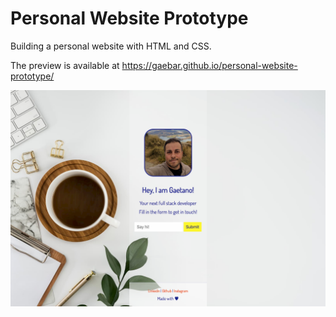 # Personal Website Prototype
Building a personal website with HTML and CSS.

The preview is available at https://gaebar.github.io/personal-website-prototype/

![Website Screenshot](https://raw.githubusercontent.com/gaebar/html-test/master/img/gaebar.github.io_html-test-opt.png)

